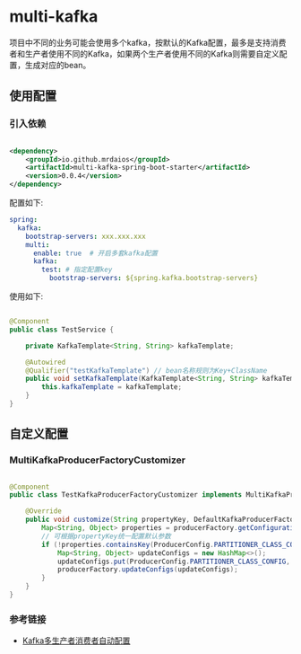 # multi-kafka

项目中不同的业务可能会使用多个kafka，按默认的Kafka配置，最多是支持消费者和生产者使用不同的Kafka，如果两个生产者使用不同的Kafka则需要自定义配置，生成对应的bean。

## 使用配置

### 引入依赖

```xml

<dependency>
    <groupId>io.github.mrdaios</groupId>
    <artifactId>multi-kafka-spring-boot-starter</artifactId>
    <version>0.0.4</version>
</dependency>
```

配置如下:

```yml
spring:
  kafka:
    bootstrap-servers: xxx.xxx.xxx
    multi:
      enable: true  # 开启多套kafka配置
      kafka:
        test: # 指定配置key
          bootstrap-servers: ${spring.kafka.bootstrap-servers}
```

使用如下:

```java

@Component
public class TestService {

    private KafkaTemplate<String, String> kafkaTemplate;

    @Autowired
    @Qualifier("testKafkaTemplate") // bean名称规则为Key+ClassName
    public void setKafkaTemplate(KafkaTemplate<String, String> kafkaTemplate) {
        this.kafkaTemplate = kafkaTemplate;
    }
}
```

## 自定义配置

### MultiKafkaProducerFactoryCustomizer

```java

@Component
public class TestKafkaProducerFactoryCustomizer implements MultiKafkaProducerFactoryCustomizer {

    @Override
    public void customize(String propertyKey, DefaultKafkaProducerFactory<?, ?> producerFactory) {
        Map<String, Object> properties = producerFactory.getConfigurationProperties();
        // 可根据propertyKey统一配置默认参数
        if (!properties.containsKey(ProducerConfig.PARTITIONER_CLASS_CONFIG) && StringUtils.equals("test", propertyKey)) {
            Map<String, Object> updateConfigs = new HashMap<>();
            updateConfigs.put(ProducerConfig.PARTITIONER_CLASS_CONFIG, "xxx");
            producerFactory.updateConfigs(updateConfigs);
        }
    }
}
```

### 参考链接

- [Kafka多生产者消费者自动配置](https://juejin.cn/post/7169910747810496543)